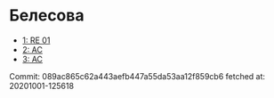 # Белесова
- [1: RE 01](1.md)
- [2: AC](2.md)
- [3: AC](3.md)

Commit: 089ac865c62a443aefb447a55da53aa12f859cb6
 fetched at: 20201001-125618

